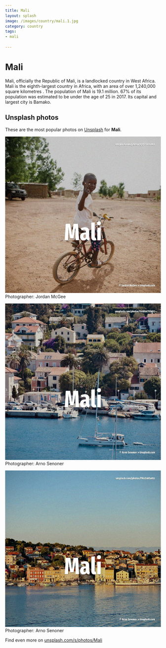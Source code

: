 ```yaml
---
title: Mali
layout: splash
image: /images/country/mali.1.jpg
category: country
tags:
- mali

---
```

# Mali

Mali, officially the Republic of Mali, is a landlocked country in West Africa.
Mali is the eighth-largest country in Africa, with an area of over 1,240,000 square kilometres .
The population of Mali is 19.1 million.
67% of its population was estimated to be under the age of 25 in 2017.
Its capital and largest city is Bamako.

 
## Unsplash photos
These are the most popular photos on [Unsplash](https://unsplash.com) for **Mali**.
 
![Mali](/images/country/mali.1.jpg)
Photographer:  Jordan McGee
 
![Mali](/images/country/mali.2.jpg)
Photographer:  Arno Senoner
 
![Mali](/images/country/mali.3.jpg)
Photographer:  Arno Senoner
 
Find even more on [unsplash.com/s/photos/Mali](https://unsplash.com/s/photos/Mali)
 
